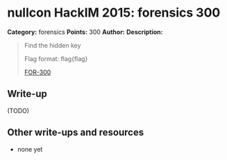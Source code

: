 # nullcon HackIM 2015: forensics 300

**Category:** forensics
**Points:** 300
**Author:**
**Description:**

> Find the hidden key
>
> Flag format: flag{flag}
>
> [FOR-300](FOR-300)

## Write-up

(TODO)

## Other write-ups and resources

* none yet
